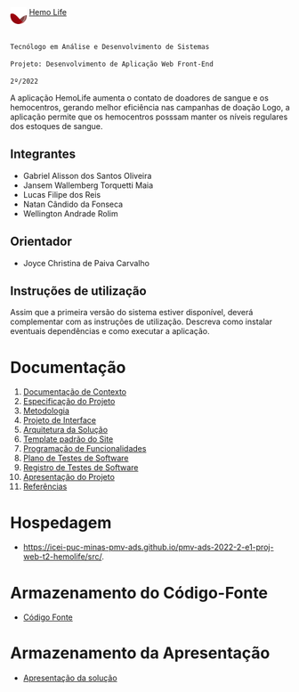 <div class="logo"> 
            <img align="top"  height="30px" width="30px" src="src/img/logo.png" alt="logo">
            <a href="#">Hemo Life</a>
</div><br>


`Tecnólogo em Análise e Desenvolvimento de Sistemas`

`Projeto: Desenvolvimento de Aplicação Web Front-End`

`2º/2022`

A aplicação HemoLife aumenta o contato de doadores de sangue e os hemocentros, gerando melhor eficiência nas campanhas de doação
Logo, a aplicação permite que os hemocentros posssam manter os níveis regulares dos estoques de sangue.

## Integrantes

* Gabriel Alisson dos Santos Oliveira
* Jansem Wallemberg Torquetti Maia
* Lucas Filipe dos Reis
* Natan Cândido da Fonseca
* Wellington Andrade Rolim

## Orientador

* Joyce Christina de Paiva Carvalho 

## Instruções de utilização

Assim que a primeira versão do sistema estiver disponível, deverá complementar com as instruções de utilização. Descreva como instalar eventuais dependências e como executar a aplicação.

# Documentação

<ol>
<li><a href="docs/01-Documentação de Contexto.md"> Documentação de Contexto</a></li>
<li><a href="docs/02-Especificação do Projeto.md"> Especificação do Projeto</a></li>
<li><a href="docs/03-Metodologia.md"> Metodologia</a></li>
<li><a href="docs/04-Projeto de Interface.md"> Projeto de Interface</a></li>
<li><a href="docs/05-Arquitetura da Solução.md"> Arquitetura da Solução</a></li>
<li><a href="docs/06-Template padrão do Site.md"> Template padrão do Site</a></li>
<li><a href="docs/07-Programação de Funcionalidades.md"> Programação de Funcionalidades</a></li>
<li><a href="docs/08-Plano de Testes de Software.md"> Plano de Testes de Software</a></li>
<li><a href="docs/09-Registro de Testes de Software.md"> Registro de Testes de Software</a></li>
<li><a href="docs/10-Apresentação do Projeto.md"> Apresentação do Projeto</a></li>
<li><a href="docs/11-Referências.md"> Referências</a></li>
</ol>

# Hospedagem

* <a href="https://icei-puc-minas-pmv-ads.github.io/pmv-ads-2022-2-e1-proj-web-t2-hemolife/src/">https://icei-puc-minas-pmv-ads.github.io/pmv-ads-2022-2-e1-proj-web-t2-hemolife/src/</a>. 

# Armazenamento do Código-Fonte

* <a href="src/README.md">Código Fonte</a>

# Armazenamento da Apresentação

* <a href="presentation/README.md">Apresentação da solução</a>
